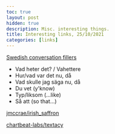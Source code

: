 ```yaml
---
toc: true
layout: post
hidden: true
description: Misc. interesting things.
title: Interesting links, 25/10/2021
categories: [links]
---
```


[Swedish conversation fillers](https://www.youtube.com/watch?v=Tq1w8cMvAu0)
- Vad heter det? / Vahettere
- Hur/vad var det nu, då
- Vad skulle jag säga nu, då
- Du vet (y'know)
- Typ/liksom (...like)
- Så att (so that...)

[jmccrae/irish_saffron](https://github.com/jmccrae/irish_saffron)

[chartbeat-labs/textacy](https://github.com/chartbeat-labs/textacy)


